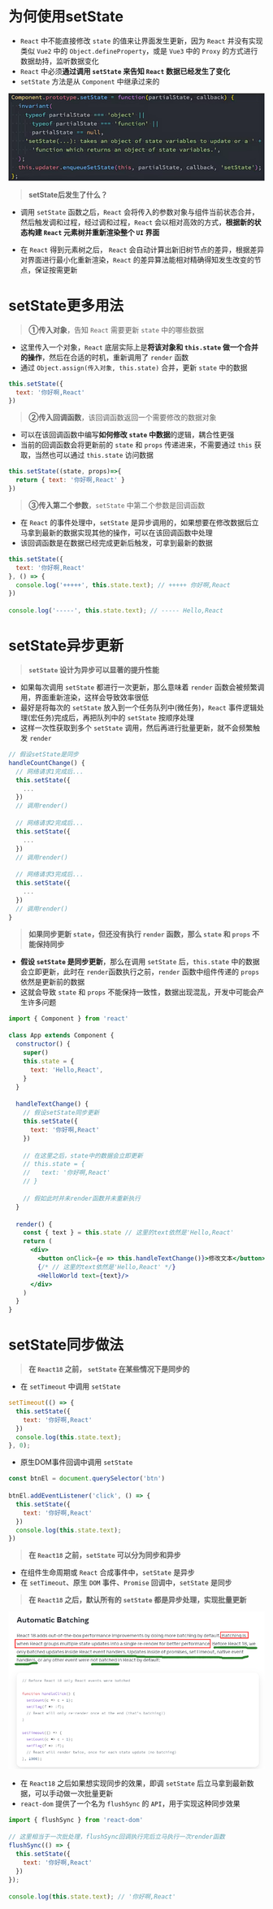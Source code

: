 # 为何使用setState

- `React` 中不能直接修改 `state` 的值来让界面发生更新，因为 `React` 并没有实现类似 `Vue2` 中的 `Object.defineProperty`，或是 `Vue3` 中的 `Proxy` 的方式进行数据劫持，监听数据变化
- `React` 中必须**通过调用 `setState` 来告知 `React` 数据已经发生了变化**
- `setState` 方法是从 `Component` 中继承过来的

![1686507358573](images/1686507358573.png)

> **setState后发生了什么？**

- 调用 `setState` 函数之后，`React` 会将传入的参数对象与组件当前状态合并，然后触发调和过程，经过调和过程，`React` 会以相对高效的方式，**根据新的状态构建 `React` 元素树并重新渲染整个 `UI` 界面**

- 在 `React` 得到元素树之后， `React` 会自动计算出新旧树节点的差异，根据差异对界面进行最小化重新渲染，`React` 的差异算法能相对精确得知发生改变的节点，保证按需更新

# setState更多用法

> **①传入对象**，告知 `React` 需要更新 `state` 中的哪些数据

- 这里传入一个对象，`React` 底层实际上是**将该对象和 `this.state` 做一个合并的操作**，然后在合适的时机，重新调用了 `render` 函数
- 通过 `Object.assign(传入对象, this.state)` 合并，更新 `state` 中的数据

```javascript
this.setState({
  text: '你好啊,React'
})
```

> **②传入回调函数**，该回调函数返回一个需要修改的数据对象

- 可以在该回调函数中编写**如何修改 `state` 中数据**的逻辑，耦合性更强
- 当前的回调函数会将更新前的 `state` 和 `props` 传递进来，不需要通过 `this` 获取，当然也可以通过 `this.state` 访问数据

```javascript
this.setState((state, props)=>{
  return { text: '你好啊,React' }
})
```

> **③传入第二个参数**，`setState` 中第二个参数是回调函数

- 在 `React` 的事件处理中，`setState` 是异步调用的，如果想要在修改数据后立马拿到最新的数据实现其他的操作，可以在该回调函数中处理
- 该回调函数是在数据已经完成更新后触发，可拿到最新的数据

```javascript
this.setState({
  text: '你好啊,React'
}, () => {
  console.log('+++++', this.state.text); // +++++ 你好啊,React
})

console.log('-----', this.state.text); // ----- Hello,React
```

# setState异步更新

> **`setState` 设计为异步可以显著的提升性能**

- 如果每次调用 `setState` 都进行一次更新，那么意味着 `render` 函数会被频繁调用，界面重新渲染，这样会导致效率很低
- 最好是将每次的 `setState` 放入到一个任务队列中(微任务)，`React` 事件逻辑处理(宏任务)完成后，再把队列中的 `setState` 按顺序处理
- 这样一次性获取到多个 `setState` 调用，然后再进行批量更新，就不会频繁触发 `render`

```javascript
// 假设setState是同步
handleCountChange() {
  // 网络请求1完成后...
  this.setState({
    ...
  })
  // 调用render()
  
  // 网络请求2完成后...
  this.setState({
    ...
  })
  // 调用render()
  
  // 网络请求3完成后...
  this.setState({
    ...
  })
  // 调用render()
}
```

> **如果同步更新 `state`，但还没有执行 `render` 函数，那么 `state` 和 `props` 不能保持同步**

- **假设 `setState` 是同步更新**，那么在调用 `setState` 后，`this.state` 中的数据会立即更新，此时在 `render`函数执行之前，`render` 函数中组件传递的 `props` 依然是更新前的数据
- 这就会导致 `state` 和 `props` 不能保持一致性，数据出现混乱，开发中可能会产生许多问题

```jsx
import { Component } from 'react'

class App extends Component {
  constructor() {
    super()
    this.state = {
      text: 'Hello,React',
    }
  }

  handleTextChange() {
    // 假设setState同步更新
    this.setState({
      text: '你好啊,React'
    })
    
    // 在这里之后，state中的数据会立即更新
    // this.state = {
    //   text: '你好啊,React'
    // }
    
    // 假如此时并未render函数并未重新执行
  }

  render() {
    const { text } = this.state // 这里的text依然是'Hello,React'
    return (
      <div>
        <button onClick={e => this.handleTextChange()}>修改文本</button>
        {/* // 这里的text依然是'Hello,React' */}
        <HelloWorld text={text}/>
      </div>
    )
  }
}
```

# setState同步做法

> **在 `React18` 之前， `setState` 在某些情况下是同步的**

- 在 `setTimeout` 中调用 `setState`

```javascript
setTimeout(() => {
  this.setState({
    text: '你好啊,React'
  })
  console.log(this.state.text);
}, 0);
```

- 原生DOM事件回调中调用 `setState`

```javascript
const btnEl = document.querySelector('btn')

btnEl.addEventListener('click', () => {
  this.setState({
    text: '你好啊,React'
  })
  console.log(this.state.text);
})
```

> **在 `React18` 之前，`setState` 可以分为同步和异步**

- 在组件生命周期或 `React` 合成事件中，`setState` 是异步
- 在 `setTimeout`、原生 `DOM` 事件、`Promise` 回调中，`setState` 是同步

> **在 `React18` 之后，默认所有的 `setState` 都是异步处理，实现批量更新**

![1686514629309](images/1686514629309.png)

- 在 `React18` 之后如果想实现同步的效果，即调 `setState` 后立马拿到最新数据，可以手动做一次批量更新
- `react-dom` 提供了一个名为 `flushSync` 的 `API`，用于实现这种同步效果

```javascript
import { flushSync } from 'react-dom'

// 这里相当于一次批处理，flushSync回调执行完后立马执行一次render函数
flushSync(() => {
  this.setState({
    text: '你好啊,React'
  })
});

console.log(this.state.text); // '你好啊,React'
```